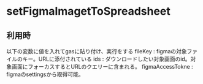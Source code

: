 # setFigmaImagetToSpreadsheet
## 利用時
以下の変数に値を入れてgasに貼り付け、実行をする
fileKey : figmaの対象ファイルのキー。URLに添付されている
ids : ダウンロードしたい対象画面のid。対象画面にフォーカスするとURLのクエリーに含まれる。
figmaAccessTokne : figmaのsettingsから取得可能。
